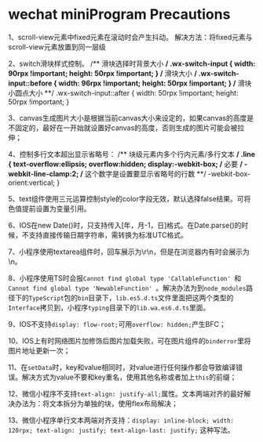# wechat miniProgram Precautions
1、scroll-view元素中fixed元素在滚动时会产生抖动。 
解决方法：将fixed元素与scroll-view元素放置到同一层级

2、switch滑块样式控制。 
/** 滑块选择时背景大小 **/
.wx-switch-input { 
  width: 90rpx !important;
  height: 50rpx !important;
}
/** 滑块大小 **/
.wx-switch-input::before {
  width: 96rpx !important;
  height: 50rpx !important;
}
/** 滑块小圆点大小 **/
.wx-switch-input::after {
  width: 50rpx !important;
  height: 50rpx !important;
}

3、canvas生成图片大小是根据当前canvas大小来设定的，如果canvas的高度是不固定的，最好在一开始就设置好canvas的高度，否则生成的图片可能会被拉伸；

4、控制多行文本超出显示省略号：
/** 块级元素内多个行内元素/多行文本 **/
.line {
 text-overflow:ellipsis;
 overflow:hidden;
 display:-webkit-box; /** 必要 **/
 -webkit-line-clamp:2; /** 这个数字是设置要显示省略号的行数 **/
 -webkit-box-orient:vertical;
}

5、text组件使用三元运算控制style的color字段无效，默认选择false结果。可将色值提前设置为变量引用。

6、IOS在new Date()时，只支持传入[年，月-1，日]格式。在Date.parse()的时候，不支持直接传输日期字符串，需转换为标准UTC格式。

7、小程序使用textarea组件时，回车展示为\r\n，但是在浏览器内有时会展示为\n。

8、小程序使用TS时会报`Cannot find global type 'CallableFunction' `和`Cannot find global type 'NewableFunction' `。解决办法为到`node_modules`路径下的`TypeScript`包的`bin`目录下，`lib.es5.d.ts`文件里面把这两个类型的`Interface`拷贝到，小程序`typing`目录下的`lib.wa.es6.d.ts`里面。

9、IOS不支持`display: flow-root;`可用`overflow: hidden;`产生BFC；

10、IOS上有时网络图片加修饰后图片加载失败，可在图片组件的`binderror`里将图片地址更新一次；

11、在`setData`时，key和value相同时，对value进行任何操作都会导致编译错误。解决方式为value不要和key重名，使用其他名称或者加上`this`的前缀；

12、微信小程序不支持`text-align: justify-all;`属性。文本两端对齐的最好解决办法为：将文本拆分为单独的块，使用flex布局解决；

13、微信小程序单行文本两端对齐支持：`display: inline-block; width: 120rpx; text-align: justify; text-align-last: justify;` 这种写法。
